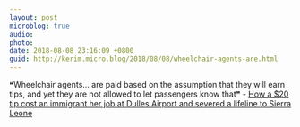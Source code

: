```yaml
---
layout: post
microblog: true
audio: 
photo: 
date: 2018-08-08 23:16:09 +0800
guid: http://kerim.micro.blog/2018/08/08/wheelchair-agents-are.html
---
```

❝Wheelchair agents… are paid based on the assumption that they will earn tips, and yet they are not allowed to let passengers know that❞ - [How a $20 tip cost an immigrant her job at Dulles Airport and severed a lifeline to Sierra Leone](https://www.washingtonpost.com/local/they-have-nothing-how-a-20-tip-cost-an-immigrant-her-dulles-job-and-severed-a-lifeline-to-sierra-leone/2018/08/01/82d9aafc-952c-11e8-810c-5fa705927d54_story.html?utm_term=.21a0c4e56b22)
